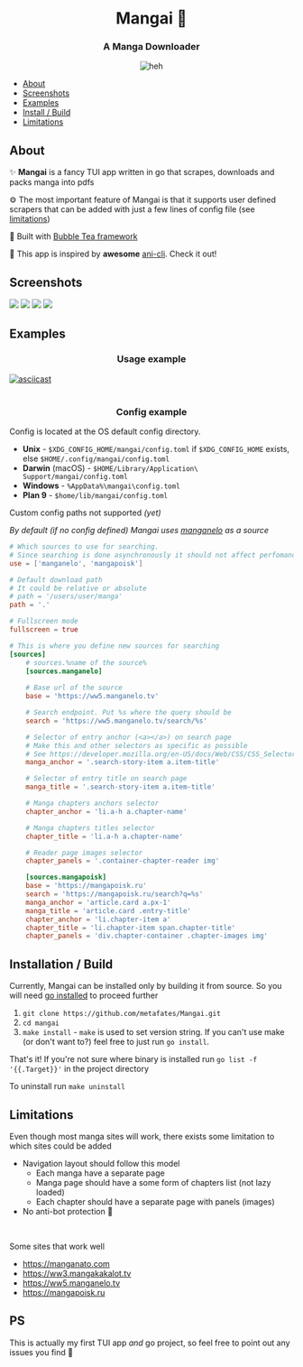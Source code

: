 <h1 align="center">Mangai 📖</h1>
<h3 align="center">A Manga Downloader</h3>
<p align="center">
    <img src="assets/1.jpg" alt="heh">
</p>

- [About](#about)
- [Screenshots](#screenshots)
- [Examples](#examples)
- [Install / Build](#installation--build)
- [Limitations](#limitations)

## About 

✨ __Mangai__ is a fancy TUI app written in go that scrapes, downloads and packs manga into pdfs


⚙️ The most important feature of Mangai is that it supports user defined scrapers
that can be added with just a few lines of config file (see [limitations](#limitations))

🧋 Built with [Bubble Tea framework](https://github.com/charmbracelet/bubbletea)

🍿 This app is inspired by __awesome__ [ani-cli](https://github.com/pystardust/ani-cli). Check it out!

## Screenshots

<img src="assets/sc1.png">
<img src="assets/sc2.png">
<img src="assets/sc3.png">
<img src="assets/sc4.png">

## Examples

<h3 align="center">Usage example</h4>

[![asciicast](https://asciinema.org/a/Kr4xdcfndSdvQCoWpoBNIyUFH.svg)](https://asciinema.org/a/Kr4xdcfndSdvQCoWpoBNIyUFH)
<br><br>
<h3 align="center">Config example</h3>

Config is located at the OS default config directory.

- __Unix__ - `$XDG_CONFIG_HOME/mangai/config.toml` if `$XDG_CONFIG_HOME` exists, else `$HOME/.config/mangai/config.toml`
- __Darwin__ (macOS) - `$HOME/Library/Application\ Support/mangai/config.toml`
- __Windows__ - `%AppData%\mangai\config.toml`
- __Plan 9__ - `$home/lib/mangai/config.toml`

Custom config paths not supported _(yet)_

_By default (if no config defined) Mangai uses [manganelo](https://ww5.manganelo.tv) as a source_

```toml
# Which sources to use for searching.
# Since searching is done asynchronously it should not affect perfomance
use = ['manganelo', 'mangapoisk']

# Default download path
# It could be relative or absolute 
# path = '/users/user/manga'
path = '.'

# Fullscreen mode
fullscreen = true

# This is where you define new sources for searching
[sources]
    # sources.%name of the source%
    [sources.manganelo]
    
    # Base url of the source
    base = 'https://ww5.manganelo.tv'

    # Search endpoint. Put %s where the query should be
    search = 'https://ww5.manganelo.tv/search/%s'

    # Selector of entry anchor (<a></a>) on search page
    # Make this and other selectors as specific as possible
    # See https://developer.mozilla.org/en-US/docs/Web/CSS/CSS_Selectors
    manga_anchor = '.search-story-item a.item-title'

    # Selector of entry title on search page
    manga_title = '.search-story-item a.item-title'

    # Manga chapters anchors selector
    chapter_anchor = 'li.a-h a.chapter-name'

    # Manga chapters titles selector
    chapter_title = 'li.a-h a.chapter-name'

    # Reader page images selector
    chapter_panels = '.container-chapter-reader img'

    [sources.mangapoisk]
    base = 'https://mangapoisk.ru'
    search = 'https://mangapoisk.ru/search?q=%s'
    manga_anchor = 'article.card a.px-1'
    manga_title = 'article.card .entry-title'
    chapter_anchor = 'li.chapter-item a'
    chapter_title = 'li.chapter-item span.chapter-title'
    chapter_panels = 'div.chapter-container .chapter-images img'
```

## Installation / Build

Currently, Mangai can be installed only by building it from source.
So you will need [go installed](https://go.dev/doc/install) to proceed further

1. `git clone https://github.com/metafates/Mangai.git`
2. `cd mangai`
3. `make install` - `make` is used to set version string. If you can't use make (or don't want to?) feel free to just run `go install`.

That's it!
If you're not sure where binary is installed run `go list -f '{{.Target}}'` in the project directory

To uninstall run `make uninstall`

## Limitations

Even though most manga sites will work, there exists some limitation to which sites could be added

- Navigation layout should follow this model
    - Each manga have a separate page
    - Manga page should have a some form of chapters list (not lazy loaded)
    - Each chapter should have a separate page with panels (images)
- No anti-bot protection 🤖

<br>

Some sites that work well
- https://manganato.com
- https://ww3.mangakakalot.tv
- https://ww5.manganelo.tv
- https://mangapoisk.ru

## PS

This is actually my first TUI app _and_ go project, so feel free to point out any issues you find 🙂